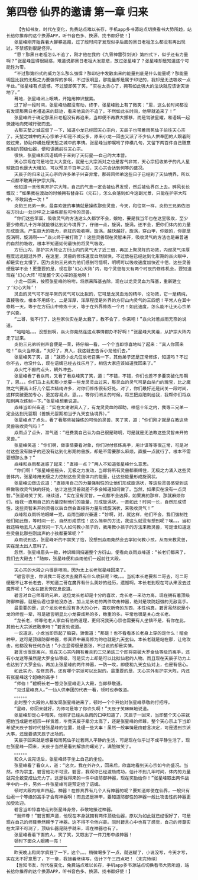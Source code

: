 # 第四卷 仙界的邀请 第一章 归来
        【告知书友，时代在变化，免费站点难以长存，手机app多书源站点切换看书大势所趋，站长给你推荐的这个换源APP，听书音色多、换源、找书都好使！】
       张星峰刚开始靠着大挪移逃跑，过了段时间才发现似乎后面的黑日老祖怎么都没有再出现过，不禁感到很是怪异。
       “恩？那黑日老祖怎么不追了，刚才他在我的《九霄神雷引剑诀》第四式下，似乎还有力量啊？”张星峰显得很疑惑，难道说那黑日老祖大发慈悲，放过张星峰了？张星峰却是知道这个可能性为零。
       “不过那第四式的威力怎么那么强悍？那印记中发散出来的能量到底是什么能量呢？那能量明显比我的无极之力要强悍的多啊，不过很明显，那能量却是属于印记的，我却是无法吸收一点半丝。”张星峰有点遗憾，不过旋即笑了笑，“实在太贪心了，拥有如此强大的法诀就应该谢天谢地了。”
       蓦地，张星峰闭上眼睛，开始用神识搜索。
       过了好一段时间，张星峰动都没有动，终于，张星峰脸上有了微笑：“恩，这么长时间都没有发现那黑日老祖追来的踪迹，看来他真的不追了，不然如此长时间，他早就追来了！”
       张星峰终于确定那黑日老祖没有再追来，当即便不再靠大挪移，而是驾驶星耀，和语嫣一起快速地向死域行驶而去。
       去那天堑之城逗留了一下，知道小龙已经回天心宗内，天辰子也带着雨筅仙子前往天心宗了。天堑之城中的天心宗弟子却是不减反多，原来小龙一回去又派了不少仙人供奉团的人跟着阿蛟过来，协助仲横处理天堑之城中的事情。张星峰当即嘱咐了仲横几句，又留下两百件自己随意炼制的顶级仙器，便和语嫣前往天心宗。
       很快，张星峰和风语嫣终于来到了天衍星——自己的大本营。
       天心宗现在可是地位大大变化，就是七大宗派对之也是客气非常，天心宗招收弟子的凡人星球数目也是大大增加，可以预见千百年之后，天心宗会达到何等的盛况。
       天辰子的归来让天心宗的许多弟子兴奋非常，那碎风师弟这些日子已经到了天仙境界，所以一点都不敢离开护宗大阵。
       他知道一旦他离开护宗大阵，自己的气息一定会被仙界发现，然后被仙界召上去。碎风长长慨叹：“如果我在渡劫的时候拥有替身石（元石），怎么会落到如今这副光景，只能在护宗大阵中，不敢出去一次！”
       炎豹三兄弟一来，最喜欢做的事情就是操练那些灵兽，今天，和往常一样，炎豹三兄弟依旧在方衍山一处沙坪之上操练那些可怜的灵兽。
       “你们这些笨蛋，吸收灵气的方法这么久都学不会，娘地，要是我当年也在这里吸收，至少要少修炼几十万年就能够达到如今境界了，仔细一点，旋涡，旋涡，还不会，把你们体内的力量形成旋涡，产生巨大的吸力，疯狂的吸收啊，旋涡，越快越好，旋涡，穿山甲，你娘的，你那是旋涡啊，旋涡啊~~~”焱火终于被打败了！这些灵兽现在灵智未开，吸收灵气的方法也是最普通的自然的吸收，根本不知道如何最快的将灵气吸收。
       方衍山内，那护宗大阵让方衍山内的灵气大了近三倍，再加上聚灵阵的功效，内部灵气浑厚程度远远超过外界，在这里，灵兽的修炼速度自然很快，不过放在已经达到化形期的焱火眼中，却是实在太慢了。因为炎豹三兄弟为他们感到可惜啊，明明可以吸收速度加快近十倍，这些灵兽硬是学不会！更重要的是，现在那‘幻心大阵’内，每个灵兽每天有两个时辰的修炼机会，要知道现在‘幻心大阵’可是整个天心宗的圣地啊！
       小龙一回来，按照张星峰的吩咐，将原来阵基去除，现在以龙灵灵血为阵基，重新建立了‘幻心大阵’！
       灵血的灵气可不是平常的灵气可以比拟的，它可是龙灵血池的精华，论功效，它一是精纯，直接吸收，根本不用炼化，二是浑厚，浑厚程度是外界的方衍山内灵气的三四倍！平常人在其中修炼一天，等于在方衍山中修炼十天，等于在外界修炼一个月！如此速度，怎么能不让天心宗弟子兴奋。
       “二哥，我不行了，这些家伙实在是太蠢了，教不会了，你来吧！”焱火对着焱雨无奈的说道。
       “哈哈哈。。。没想到啊，焱火你竟然连这点事情都办不好啊！”张星峰大笑着，从护宗大阵内走了过来。
       炎豹三兄弟听到声音便是一呆，待仔细一看，一个个当即惊喜地叫了起来：“真人你回来啦！”焱火当即道，“太好了，真人，我这就去告诉小龙他们去。”
       张星峰笑了笑，道：“就把小龙几位长老召集一下，其他弟子还是正常修炼，知道吗？不过你不去，也没什么，现在语嫣已经去找乐月了，相信大家应该知道我回来了。”
       焱火忙不癫的点头，朝外冲去。
       张星峰看了看焱雨，又看了看焱峰笑了笑，道：“不错，不错，你们也差不多要突破化形期了，恩。。。你们马上去和那小龙要一些龙灵灵血过来，那灵血的灵气可是血杀门的瑰宝，比之魔煞之气要高上好几个层次精纯许多，对你们修炼很有好处。对了，你们最好还是闭关一段时间，这样突破更加专心，更加容易点。恩。。。等你们闭关的时候，将三把焱阳刺给我，我帮你们将焱阳刺再次炼制一下。”张星峰想着说道。
       焱峰当即兴奋道：“实在太谢谢真人了，有龙灵灵血的帮助，相信十年之内，我等三兄弟一定会达到元婴期（兽族元婴期相当于九天玄仙境界）。”
       张星峰点了点头，看了看那些被操练的可怜的灵兽，笑了笑，道：“你们刚才就是在教这些灵兽吸收灵气吗？”
       焱雨点了点头，泄气道：“枉费我自己认为自己很是聪明，可是就是无法教这些灵智未开的灵兽。”
       张星峰笑道：“你们啊，做事情要看对象，你们对付修炼高手，用计谋等等很正常，可是对付这些没有脑子的还没有达到化形期的兽族，却是不需要那么麻烦，直接一点就行了。根本不需要想那么多？”
       焱峰和焱雨都迷惑了起来：“直接一点？”两人不知道张星峰什么意思。
       “你们啊！”张星峰摇摇头，无极之力发动，当即将所有灵兽都束缚住，无极之力涌入这些灵兽体内，张星峰用无极之力控制这些灵兽体内的能量，让这些能量形成旋涡状。
       张星峰边做边说道：“直接用自己的力量强制性的让他们形成旋涡状，等这些灵兽感受到这样做吸收灵气快的好处，估计这些灵兽就差不多会知道如何做了。当然，如果实在没有一点灵智。”张星峰笑了笑，继续道，“实在没有灵智，一点都不会选择，如果真的那样，那就麻烦你们，给我一直用自己的力量控制他们的能量，形成旋涡状，一直如此！时间一长，自然形成惯性，这些灵智未开的灵兽以后自然会直接将力量形成旋涡状，来吸收灵气！”
       焱峰和焱雨听地眼睛一亮，焱雨当即兴奋道：“妙啊，对，就这样，他们不会，我们强制性他们如此做，等时间一长，自然形成惯性！这么简单的方法，我这么就没有想到呢？唉。。。当初我还特地去凡人星球问一下凡人如何教小孩子的，我用教小孩子的方法来教灵兽，可是谁知道这些灵兽比那些刚出声的小孩都要笨呢？”
       焱雨说到这，张星峰听的不禁笑了恰，没想到焱雨竟然会去学如何教小孩，从而来教灵兽，实在是太出人意料了。
       忽然，张星峰眉头一掀，神识瞬间扫遍整个方衍山，便看向焱雨焱峰道：“长老们都来了，我们去大殿去！”随即，张星峰便和焱雨他们一起前往大殿。
       ————————————————————————
       天心宗的大殿之内很是喧闹，因为太上长老张星峰回来了。
       “碧言宗主，你说我二哥这次去魔界有什么收获呢？唉。。。当初本长老要和二哥去，可二哥硬是不让本长老去，不知道二哥在魔界有什么美妙的经历，遗憾啊，本长老到现在可从来没去过魔界呢！”小龙在碧言旁叹息说道。
       碧言对自己师尊的兄弟，这位龙长老却是十分的喜欢，龙长老一来功力高，现在拥有着顶级防御神器，就是仙君也拿他没办法，加上龙长老的两件攻击神器，绝对是攻防超强的无敌高手。
       最重要的是，这个龙长老也没有多大的心计，喜欢新奇的东西，本性纯真，碧言虽然说是小龙的师侄一辈，可是碧言明显比小龙要成熟的多，稳重的多。平常也很是关心龙长老。
       “龙长老，师尊他老人家自有他的道理，更何况我天心宗也需要有人坐镇不是，有你在此，其他七大宗派还敢来吗？”碧言劝说道。
       一说道这，小龙当即昂起了脑袋，骄傲道：“那是！也不看看本长老身上穿的是什么！暗金神甲，这可是顶级防御神器，修真界中最高修为的也就是九天玄仙，本长老就是站在那，让他攻击，他都没有任何办法！”小龙显得很是嚣张，不过说的却是实情。
       碧言也很是高兴，现在天心宗内拥有着炎豹三兄弟这三个即将突破大罗金仙等级的高手，还有小龙这等虽然是大罗金仙等级，可是实力上却是可以比拟仙君的人物。而且现在天辰子功力上也达到了大罗金仙，再加上张星峰的两件神器，一防一攻，即使和九天玄仙对上，也是有信心。
       如此实力，在修真界，还有哪个宗派可以比拟的。最重要的是，天心宗外有护宗大阵，内还有张星峰这个超绝的高手！
       “师伯！”碧桐长老一瞥见张星峰走入大殿，当即恭敬道。
       “见过星峰真人。”一仙人供奉团的代表一看，顿时也恭敬道。
       。。。。。。
       此时整个大殿的人都发现张星峰进来了，顿时一个个开始对张星峰恭敬的打招呼。
       “星峰，你回来就好，为师可是等了你许久啊！”天辰子笑眯眯地说道。
       张星峰却是心中暗笑，他刚才已经从焱雨的口中知道了，天辰子一回来，当即整个天心宗就把他当成是老祖宗一样贡着，毕竟天辰子辈分太高了，还是张星峰的师尊，整个天心宗上下当即希望天辰子暂时代替张星峰的位置，处理一些大事！虽然一般事情是由碧言决定，可是遇到宗派大事，还是要请天辰子出场的。
       天辰子回来就是想要和雨筅仙子过着两人平静的生活，可是现在似乎过不成平静生活了，现在张星峰一回来，天辰子当然是看到解放的曙光了，满脸微笑了。
       。。。。。。
       和众人说完话后，张星峰终于坐上自己的坐位。
       张星峰看了看众人，道：“这次，我在外许久，回来后，欣喜地看到天心宗如今的盛况。当然，作为宗主，碧言他功不可没。碧言，我观你已经渡劫成功，估计不到几年时间，体内的力量就完全蜕变成仙元力了。这是我得来的一件中级防御神器，现在奖励给你！”张星峰取出两件战甲中的一件，另外一件张星峰可是预定给了语嫣。
       顿时大殿内嗡声四起，神器！在修真界有几个人有神器的呢？要知道即使在仙界，一般只有仙君一个等级的高手才会有神器啊！而且还是神甲，要知道防御性的神器一般比攻击性的神器更加受欢迎。
       碧言当即惊喜地走到张星峰身旁，恭敬地接过神器。
       “谢师尊！”碧言颤声道，他现在本身就拥有两件顶级仙器，原以为如此就已经很好了，可是现在自己的师尊竟然赐予了神器。这不得不令他兴奋。同时碧言心中也有了感觉，自己的师尊实在太深不可测了，顶级仙器是随手就来，现在神器也有了。
       张星峰看着下面的人，笑了笑，又取出了一件刀形中级神器！
       顿时下面众人眼睛一亮！
       ————————————————————
       昨天晚上和同学疯狂了一下，这个。。。稍微喝多了一点，就迷糊了，小说没写，今天才写，实在太不好意思了，下一章，我接着继续写，估计下午三四点吧！（未完待续）
       【告知书友，时代在变化，免费站点难以长存，手机app多书源站点切换看书大势所趋，站长给你推荐的这个换源APP，听书音色多、换源、找书都好使！】